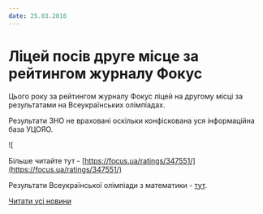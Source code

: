 ```yaml
---
date: 25.03.2016
---
```

# Ліцей посів друге місце за рейтингом журналу Фокус

Цього року за рейтингом журналу Фокус ліцей на другому місці за результатами на Всеукраїнських олімпіадах.

Результати ЗНО не враховані оскільки конфіскована уся інформаційна база УЦОЯО.

![

Більше читайте тут - [https://focus.ua/ratings/347551/](https://focus.ua/ratings/347551/)

Результати Всеукраїнської олімпіади з математики - [тут](/%D0%BD%D0%BE%D0%B2%D0%B8%D0%BD%D0%B8/%D1%80%D0%B5%D0%B7%D1%83%D0%BB%D1%8C%D1%82%D0%B0%D1%82%D0%B8-iv-%D0%B5%D1%82%D0%B0%D0%BF%D1%83-%D0%B2%D1%81%D0%B5%D1%83%D0%BA%D1%80%D0%B0%D1%97%D0%BD%D1%81%D1%8C%D0%BA%D0%BE%D1%97-%D0%BE%D0%BB%D1%96%D0%BC%D0%BF%D1%96%D0%B0%D0%B4%D0%B8-%D0%B7-%D0%BC%D0%B0%D1%82%D0%B5%D0%BC%D0%B0%D1%82%D0%B8%D0%BA%D0%B8/).

[Читати усі новини](/news)

